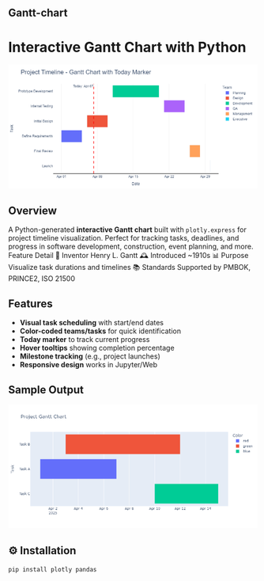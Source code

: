 ## Gantt-chart

#  Interactive Gantt Chart with Python

![Gantt Chart Example](Advanced.png) 

##  Overview
A Python-generated **interactive Gantt chart** built with `plotly.express` for project timeline visualization. Perfect for tracking tasks, deadlines, and progress in software development, construction, event planning, and more.
Feature	Detail
📛 Inventor	Henry L. Gantt
🕰️ Introduced	~1910s
📊 Purpose	Visualize task durations and timelines
📚 Standards	Supported by PMBOK, PRINCE2, ISO 21500

##  Features
- **Visual task scheduling** with start/end dates
- **Color-coded teams/tasks** for quick identification
- **Today marker** to track current progress
- **Hover tooltips** showing completion percentage
- **Milestone tracking** (e.g., project launches)
- **Responsive design** works in Jupyter/Web

##  Sample Output
![Example Gantt Chart](simple.png) 

## ⚙️ Installation
```bash
pip install plotly pandas
